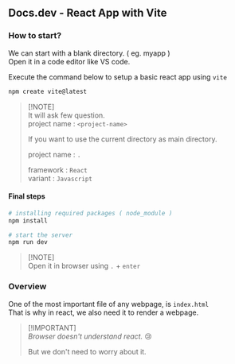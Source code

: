 ## Docs.dev - React App with Vite

### How to start?

We can start with a blank directory. ( eg. myapp )<br/>
Open it in a code editor like VS code.

Execute the command below to setup a basic react app using `vite`
```bash
npm create vite@latest
```
> [!NOTE]\
> It will ask few question.\
> project name : `<project-name>`
> 
> If you want to use the current directory as main directory.
> 
> project name : `.`
>
> framework : `React`\
> variant : `Javascript`

#### Final steps
```bash
# installing required packages ( node_module )
npm install

# start the server
npm run dev
```

> [!NOTE]\
> Open it in browser using `.` + `enter`

### Overview

One of the most important file of any webpage, is `index.html`<br/>
That is why in react, we also need it to render a webpage.

> [!IMPORTANT]\
> *Browser doesn't understand react.* 😢
>
> But we don't need to worry about it.
